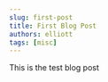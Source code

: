 ```yaml
---
slug: first-post
title: First Blog Post
authors: elliott
tags: [misc]
---
```


This is the test blog post
